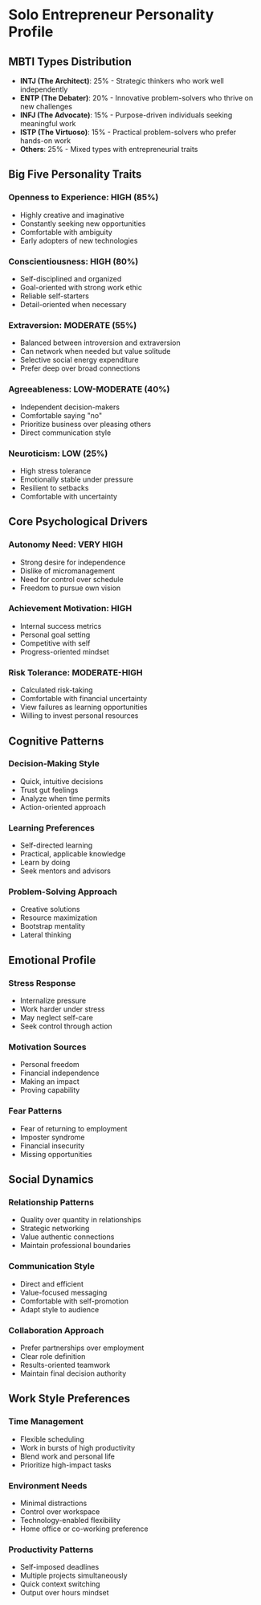 # Solo Entrepreneur Personality Profile

## MBTI Types Distribution
- **INTJ (The Architect)**: 25% - Strategic thinkers who work well independently
- **ENTP (The Debater)**: 20% - Innovative problem-solvers who thrive on new challenges
- **INFJ (The Advocate)**: 15% - Purpose-driven individuals seeking meaningful work
- **ISTP (The Virtuoso)**: 15% - Practical problem-solvers who prefer hands-on work
- **Others**: 25% - Mixed types with entrepreneurial traits

## Big Five Personality Traits

### Openness to Experience: HIGH (85%)
- Highly creative and imaginative
- Constantly seeking new opportunities
- Comfortable with ambiguity
- Early adopters of new technologies

### Conscientiousness: HIGH (80%)
- Self-disciplined and organized
- Goal-oriented with strong work ethic
- Reliable self-starters
- Detail-oriented when necessary

### Extraversion: MODERATE (55%)
- Balanced between introversion and extraversion
- Can network when needed but value solitude
- Selective social energy expenditure
- Prefer deep over broad connections

### Agreeableness: LOW-MODERATE (40%)
- Independent decision-makers
- Comfortable saying "no"
- Prioritize business over pleasing others
- Direct communication style

### Neuroticism: LOW (25%)
- High stress tolerance
- Emotionally stable under pressure
- Resilient to setbacks
- Comfortable with uncertainty

## Core Psychological Drivers

### Autonomy Need: VERY HIGH
- Strong desire for independence
- Dislike of micromanagement
- Need for control over schedule
- Freedom to pursue own vision

### Achievement Motivation: HIGH
- Internal success metrics
- Personal goal setting
- Competitive with self
- Progress-oriented mindset

### Risk Tolerance: MODERATE-HIGH
- Calculated risk-taking
- Comfortable with financial uncertainty
- View failures as learning opportunities
- Willing to invest personal resources

## Cognitive Patterns

### Decision-Making Style
- Quick, intuitive decisions
- Trust gut feelings
- Analyze when time permits
- Action-oriented approach

### Learning Preferences
- Self-directed learning
- Practical, applicable knowledge
- Learn by doing
- Seek mentors and advisors

### Problem-Solving Approach
- Creative solutions
- Resource maximization
- Bootstrap mentality
- Lateral thinking

## Emotional Profile

### Stress Response
- Internalize pressure
- Work harder under stress
- May neglect self-care
- Seek control through action

### Motivation Sources
- Personal freedom
- Financial independence
- Making an impact
- Proving capability

### Fear Patterns
- Fear of returning to employment
- Imposter syndrome
- Financial insecurity
- Missing opportunities

## Social Dynamics

### Relationship Patterns
- Quality over quantity in relationships
- Strategic networking
- Value authentic connections
- Maintain professional boundaries

### Communication Style
- Direct and efficient
- Value-focused messaging
- Comfortable with self-promotion
- Adapt style to audience

### Collaboration Approach
- Prefer partnerships over employment
- Clear role definition
- Results-oriented teamwork
- Maintain final decision authority

## Work Style Preferences

### Time Management
- Flexible scheduling
- Work in bursts of high productivity
- Blend work and personal life
- Prioritize high-impact tasks

### Environment Needs
- Minimal distractions
- Control over workspace
- Technology-enabled flexibility
- Home office or co-working preference

### Productivity Patterns
- Self-imposed deadlines
- Multiple projects simultaneously
- Quick context switching
- Output over hours mindset